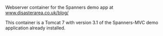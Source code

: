 Webserver container for the Spanners demo app at www.disasterarea.co.uk/blog/

This container is a Tomcat 7 with version 3.1 of the Spanners-MVC demo application already installed.
